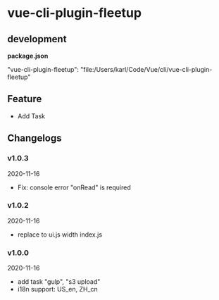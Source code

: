 # vue-cli-plugin-fleetup

## development
**package.json** 

"vue-cli-plugin-fleetup": 
"file:/Users/karl/Code/Vue/cli/vue-cli-plugin-fleetup"

## Feature
- Add Task

## Changelogs

### v1.0.3
2020-11-16

- Fix: console error "onRead" is required

### v1.0.2
2020-11-16

- replace to ui.js width index.js

### v1.0.0
2020-11-16

- add task "gulp", "s3 upload"
- i18n support: US_en, ZH_cn
